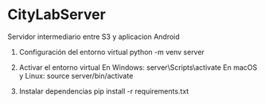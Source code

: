 # CityLabServer
Servidor intermediario entre S3 y aplicacion Android

1. Configuración del entorno virtual
python -m venv server

3. Activar el entorno virtual
En Windows: server\Scripts\activate
En macOS y Linux: source server/bin/activate

5. Instalar dependencias
pip install -r requirements.txt
